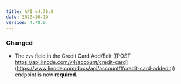 ```yaml
---
title: API v4.78.0
date: 2020-10-19
version: 4.78.0
---
```


### Changed

- The `cvv` field in the Credit Card Add/Edit ([POST
https://api.linode.com/v4/account/credit-card](https://www.linode.com/docs/api/account/#credit-card-addedit)) endpoint is now **required**.